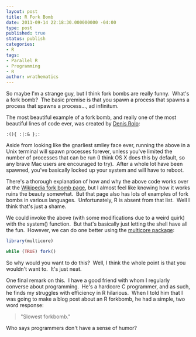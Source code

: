 ```yaml
---
layout: post
title: R Fork Bomb
date: 2011-09-14 22:18:30.000000000 -04:00
type: post
published: true
status: publish
categories:
- R
tags:
- Parallel R
- Programming
- R
author: wrathematics
---
```



So maybe I'm a strange guy, but I think fork bombs are really funny. 
What's a fork bomb?  The basic premise is that you spawn a process that
spawns a process that spawns a process..., ad infinitum.

The most beautiful example of a fork bomb, and really one of the most
beautiful lines of code ever, was created by [Denis
Rolo](https://secure.wikimedia.org/wikipedia/en/wiki/Jaromil):

```shell
:(){ :|:& };:
```

Aside from looking like the gnarliest smiley face ever, running the
above in a Unix terminal will spawn processes forever, unless you've
limited the number of processes that can be run (I think OS X does this
by default, so any brave Mac users are encouraged to try).  After a
whole lot have been spawned, you've basically locked up your system and
will have to reboot.

There's a thorough explanation of how and why the above code works over
at the [Wikipedia fork bomb
page](https://secure.wikimedia.org/wikipedia/en/wiki/Fork_bomb#Examples),
but I almost feel like knowing how it works ruins the beauty somewhat. 
But that page also has lots of examples of fork bombs in various
languages.  Unfortunately, R is absent from that list.  Well I think
that's just a shame.

We could invoke the above (with some modifications due to a weird quirk)
with the system() function.  But that's basically just letting the shell
have all the fun.  However, we can do one better using the [multicore
package](http://cran.r-project.org/web/packages/multicore/index.html):

```R
library(multicore)

while (TRUE) fork()
```

So why would you want to do this?  Well, I think the whole point is that
you wouldn't want to.  It's just neat.

One final remark on this.  I have a good friend with whom I regularly
converse about programming.  He's a hardcore C programmer, and as such,
he finds my struggles with efficiency in R hilarious.  When I told him
that I was going to make a blog post about an R forkbomb, he had a
simple, two word response:

> "Slowest forkbomb."

Who says programmers don't have a sense of humor?
